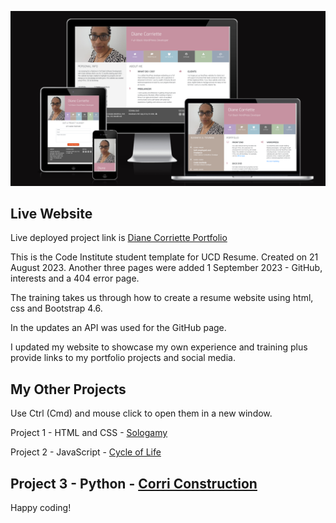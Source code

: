 ![CI logo](assets/images/ucd-resume-rm.png)


## Live Website

Live deployed project link is [Diane Corriette Portfolio](https://todiane.github.io/ucd-resume/)


This is the Code Institute student template for UCD Resume. Created on 21 August 2023. Another three pages were added 1 September 2023 - GitHub, interests and a 404 error page.  

The training takes us through how to create a resume website using html, css and Bootstrap 4.6.

In the updates an API was used for the GitHub page.

I updated my website to showcase my own experience and training plus provide links to my portfolio projects and social media.

## My Other Projects

Use Ctrl (Cmd) and mouse click to open them in a new window.

Project 1 - HTML and CSS - [Sologamy](https://todiane.github.io/sologamyp1/)

Project 2 - JavaScript   - [Cycle of Life](https://todiane.github.io/cycle-of-life-p2/)

Project 3 - Python       - [Corri Construction](https://corri-construction-8c4725a33281.herokuapp.com/)
---

Happy coding!
